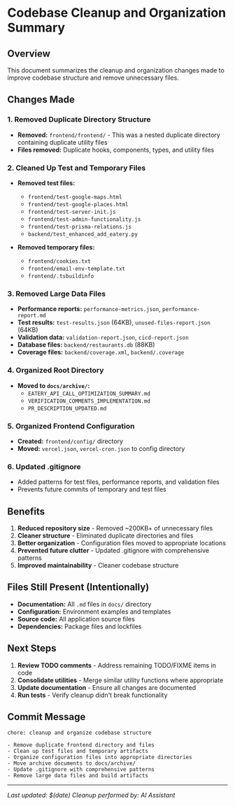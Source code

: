 # Codebase Cleanup and Organization Summary

## Overview
This document summarizes the cleanup and organization changes made to improve codebase structure and remove unnecessary files.

## Changes Made

### 1. Removed Duplicate Directory Structure
- **Removed:** `frontend/frontend/` - This was a nested duplicate directory containing duplicate utility files
- **Files removed:** Duplicate hooks, components, types, and utility files

### 2. Cleaned Up Test and Temporary Files
- **Removed test files:**
  - `frontend/test-google-maps.html`
  - `frontend/test-google-places.html`
  - `frontend/test-server-init.js`
  - `frontend/test-admin-functionality.js`
  - `frontend/test-prisma-relations.js`
  - `backend/test_enhanced_add_eatery.py`

- **Removed temporary files:**
  - `frontend/cookies.txt`
  - `frontend/email-env-template.txt`
  - `frontend/.tsbuildinfo`

### 3. Removed Large Data Files
- **Performance reports:** `performance-metrics.json`, `performance-report.md`
- **Test results:** `test-results.json` (64KB), `unused-files-report.json` (64KB)
- **Validation data:** `validation-report.json`, `cicd-report.json`
- **Database files:** `backend/restaurants.db` (88KB)
- **Coverage files:** `backend/coverage.xml`, `backend/.coverage`

### 4. Organized Root Directory
- **Moved to `docs/archive/`:**
  - `EATERY_API_CALL_OPTIMIZATION_SUMMARY.md`
  - `VERIFICATION_COMMENTS_IMPLEMENTATION.md`
  - `PR_DESCRIPTION_UPDATED.md`

### 5. Organized Frontend Configuration
- **Created:** `frontend/config/` directory
- **Moved:** `vercel.json`, `vercel-cron.json` to config directory

### 6. Updated .gitignore
- Added patterns for test files, performance reports, and validation files
- Prevents future commits of temporary and test files

## Benefits

1. **Reduced repository size** - Removed ~200KB+ of unnecessary files
2. **Cleaner structure** - Eliminated duplicate directories and files
3. **Better organization** - Configuration files moved to appropriate locations
4. **Prevented future clutter** - Updated .gitignore with comprehensive patterns
5. **Improved maintainability** - Cleaner codebase structure

## Files Still Present (Intentionally)

- **Documentation:** All `.md` files in `docs/` directory
- **Configuration:** Environment examples and templates
- **Source code:** All application source files
- **Dependencies:** Package files and lockfiles

## Next Steps

1. **Review TODO comments** - Address remaining TODO/FIXME items in code
2. **Consolidate utilities** - Merge similar utility functions where appropriate
3. **Update documentation** - Ensure all changes are documented
4. **Run tests** - Verify cleanup didn't break functionality

## Commit Message
```
chore: cleanup and organize codebase structure

- Remove duplicate frontend directory and files
- Clean up test files and temporary artifacts
- Organize configuration files into appropriate directories
- Move archive documents to docs/archive/
- Update .gitignore with comprehensive patterns
- Remove large data files and build artifacts
```

---
*Last updated: $(date)*
*Cleanup performed by: AI Assistant*

